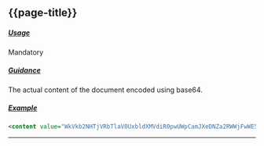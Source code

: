 ## {{page-title}}

<h5><ins>Usage</ins></h5>

<span class="mro-circle mandatory" title="Mandatory"></span> Mandatory

<h5><ins>Guidance</ins></h5>

The actual content of the document encoded using base64.

<h5><ins>Example</ins></h5>

```xml
<content value="WkVkb2NHTjVRbTlaV0UxbldXMVdiR0pwUWpCamJXeDNZa2RWWjFwWE5XcGlNbEpzV2tFOVBRPT0="/> 
```

---